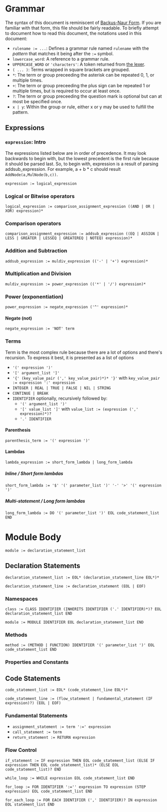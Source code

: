 # Grammar

The syntax of this document is reminiscent of [Backus-Naur Form](http://en.wikipedia.org/wiki/Backus%E2%80%93Naur_Form). If you are familiar with that form, this file should be fairly readable. To briefly attempt to document how to read this document, the notations used in this document:

* `rulename := ...`: Defines a grammar rule named `rulename` with the _pattern_ that matches it being after the `:=` symbol.
* `lowercase_word`: A reference to a grammar rule.
* `UPPERCASE_WORD` or `'characters'`: A token returned from [the lexer](./lexical-syntax.md).
* `( ... )`: Terms wrapped in square brackets are grouped.
* `*`: The term or group preceeding the asterisk can be repeated 0, 1, or multiple times.
* `+`: The term or group preceeding the plus sign can be repeated 1 or multiple times, but is required to occur at least once.
* `?`: The term or group preceeding the question mark is optional but can at most be specified once.
* `x | y`: Within the group or rule, either x or y may be used to fulfill the pattern.

## Expressions

### `expression`: Intro

The expressions listed below are in order of precedence. It may look backwards to begin with, but the lowest precedent is the first rule because it should be parsed last. So, to begin with, expression is a result of parsing addsub_expression. For example, a + b * c should result `AddNode(a,MulNode(b,c))`.

`expression := logical_expression`

### Logical or Bitwise operators

`logical_expression := comparison_assignment_expression ((AND | OR | XOR) expression)*`

### Comparison operators

`comparison_assignment_expression := addsub_expression ((EQ | ASSIGN | LESS | GREATER | LESSEQ | GREATEREQ | NOTEQ) expression)*`

### Addition and Subtraction

`addsub_expression := muldiv_expression (('-' | '+') expression)*`

### Multiplication and Division

`muldiv_expression := power_expression (('*' | '/') expression)*`

### Power (exponentiation)

`power_expression := negate_expression ('^' expression)*`

#### Negate (not)
`negate_expression := 'NOT' term`

### Terms

Term is the most complex rule because there are a lot of options and there's recursion. To express it best, it is presented as a list of options

* `'(' expression ')'`
* `'[' argument_list ']'`
* `'{' (key_value_pair (',' key_value_pair)*)* '}'` with `key_value_pair := expression ':' expression`
* `INTEGER | REAL | TRUE | FALSE | NIL | STRING`
* `CONTINUE | BREAK`
* `IDENTIFIER` optionally, recursively followed by:
  * `'(' argument_list ')'`
  * `'[' value_list ']'` with `value_list := (expression (',' expression)*)?`
  * `'.' IDENTIFIER`

#### Parenthesis
`parenthesis_term := '(' expression ')'`

#### Lambdas
`lambda_expression := short_form_lambda | long_form_lambda`

##### Inline / Short form lambdas
`short_form_lambda := '$' '(' parameter_list ')' '-' '>' '(' expression ')'`

##### Multi-statement / Long form lambdas
`long_form_lambda := DO '(' parameter_list ')' EOL code_statement_list END`

# Module Body

`module := declaration_statement_list`

## Declaration Statements

`declaration_statement_list := EOL* (declaration_statement_line EOL*)*`

`declaration_statement_line := declaration_statement (EOL | EOF)`

### Namespaces

`class := CLASS IDENTIFIER (INHERITS IDENTIFIER ('.' IDENTIFIER)*)? EOL declaration_statement_list END`

`module := MODULE IDENTIFIER EOL declaration_statement_list END`

### Methods

`method := (METHOD | FUNCTION) IDENTIFIER '(' parameter_list ')' EOL code_statement_list END`

### Properties and Constants



## Code Statements

`code_statement_list := EOL* (code_statement_line EOL*)*`

`code_statement_line := (flow_statement | fundamental_statement (IF expression)?) (EOL | EOF)`

### Fundamental Statements

* `assignment_statement := term ':=' expression`
* `call_statement := term`
* `return_statement := RETURN expression`

### Flow Control

`if_statement := IF expression THEN EOL code_statement_list (ELSE IF expression THEN EOL code_statement_list)* (ELSE EOL code_statement_list)? END`

`while_loop := WHILE expression EOL code_statement_list END`

`for_loop := FOR IDENTIFIER ':='' expression TO expression (STEP expression) EOL code_statement_list END`

`for_each_loop := FOR EACH IDENTIFIER (',' IDENTIFIER)? IN expression EOL statement_list END`